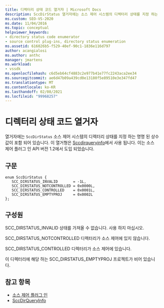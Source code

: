 ```yaml
---
title: 디렉터리 상태 코드 열거자 | Microsoft Docs
description: SccDirStatus 열거자에는 소스 제어 시스템의 디렉터리 상태를 지정 하는 명명 된 상수 값이 포함 되어 있으며 Scctqueryinfo에 사용 됩니다.
ms.custom: SEO-VS-2020
ms.date: 11/04/2016
ms.topic: conceptual
helpviewer_keywords:
- directory status code enumerator
- source control plug-ins, directory status enumeration
ms.assetid: 616026b5-f529-40ef-90c1-1836e116d797
author: acangialosi
ms.author: anthc
manager: jmartens
ms.workload:
- vssdk
ms.openlocfilehash: c6d5eb64cf4883c2e977b41e77fc2243aca2ee34
ms.sourcegitcommit: ae6d47b09a439cd0e13180f5e89510e3e347fd47
ms.translationtype: MT
ms.contentlocale: ko-KR
ms.lasthandoff: 02/08/2021
ms.locfileid: "99968257"
---
```

# <a name="directory-status-code-enumerator"></a>디렉터리 상태 코드 열거자
열거자에는 `SccDirStatus` 소스 제어 시스템의 디렉터리 상태를 지정 하는 명명 된 상수 값이 포함 되어 있습니다. 이 열거형은 [Sccdirqueryinfo](../extensibility/sccdirqueryinfo-function.md)에서 사용 됩니다. 이는 소스 제어 플러그 인 API 버전 1.2에서 도입 되었습니다.

## <a name="syntax"></a>구문

```
enum SccDirStatus {
   SCC_DIRSTATUS_INVALID       = -1L,
   SCC_DIRSTATUS_NOTCONTROLLED = 0x0000L,
   SCC_DIRSTATUS_CONTROLLED    = 0x0001L,
   SCC_DIRSTATUS_EMPTYPROJ     = 0x0002L
};
```

## <a name="members"></a>구성원
 SCC_DIRSTATUS_INVALID 상태를 가져올 수 없습니다. 사용 하지 마십시오.

 SCC_DIRSTATUS_NOTCONTROLLED 디렉터리가 소스 제어에 있지 않습니다.

 SCC_DIRSTATUS_CONTROLLED 디렉터리가 소스 제어에 있습니다.

 이 디렉터리에 해당 하는 SCC_DIRSTATUS_EMPTYPROJ 프로젝트가 비어 있습니다.

## <a name="see-also"></a>참고 항목
- [소스 제어 플러그 인](../extensibility/source-control-plug-ins.md)
- [SccDirQueryInfo](../extensibility/sccdirqueryinfo-function.md)
